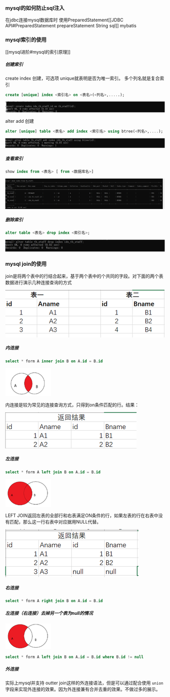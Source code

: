 ### mysql的如何防止sql注入
在jdbc连接mysql数据库时 使用PreparedStatement[[JDBC API#PreparedStatement prepareStatement String sql]]
mybatis



### mysql索引的使用
[[mysql进阶#mysql的索引原理]]

##### 创建索引

create index 创建，可选项 unique就表明是否为唯一索引。 多个列名就是复合索引

```sql
create [unique] index <索引名> on <表名>(<列名>,.....);
```

![image-20211015174931952](mysql语法记录.assets/image-20211015174931952.png)

alter add 创建

```sql
alter [unique] table <表名> add index <索引名> using btree(<列名>,....);
```

![image-20211015175251241](mysql语法记录.assets/image-20211015175251241.png)

##### 查看索引

```sql
show index from <表名> [ from <数据库名>]
```

![image-20211015175931685](mysql语法记录.assets/image-20211015175931685.png)

##### 删除索引

```sql
alter table <表名> drop index <索引名>;
```

![image-20211015180130069](mysql语法记录.assets/image-20211015180130069.png)

### mysql join的使用

join是将两个表中的行结合起来，基于两个表中的个共同的字段。对下面的两个表数据进行演示几种连接查询的方式

![image-20211015165626277](mysql语法记录.assets/image-20211015165626277.png)

##### 内连接

```sql
select * form A inner join B on A.id = B.id
```

<img src="mysql语法记录.assets/image-20211015164901073.png" alt="image-20211015164901073" style="zoom:33%;"/> 

内连接是较为常见的连接查询方式，只得到on条件匹配的行。结果：

![image-20211015172519078](mysql语法记录.assets/image-20211015172519078.png)



##### 左连接

```sql
select * form A left join B on A.id = B.id
```

<img src="mysql语法记录.assets/image-20211015172748674.png" alt="image-20211015172748674" style="zoom:33%;" /> 

LEFT JOIN返回左表的全部行和右表满足ON条件的行，如果左表的行在右表中没有匹配，那么这一行右表中对应据用NULL代替。

![image-20211015172933021](mysql语法记录.assets/image-20211015172933021.png)

##### 右连接

```sql
select * form A right join B on A.id = B.id
```



##### 左连接（右连接）去掉另一个表为null的情况

<img src="mysql语法记录.assets/image-20211015173449698.png" alt="image-20211015173449698" style="zoom:33%;" /> 

```sql
select * form A left join B on A.id = B.id where B.id != null
```

##### 外连接 

实际上mysql并支持 outter join这样的外连接语法，但是可以通过配合使用 `union` 字段来实现外连接的效果。因为外连接兼有合并去重的效果。不做过多的展示。

